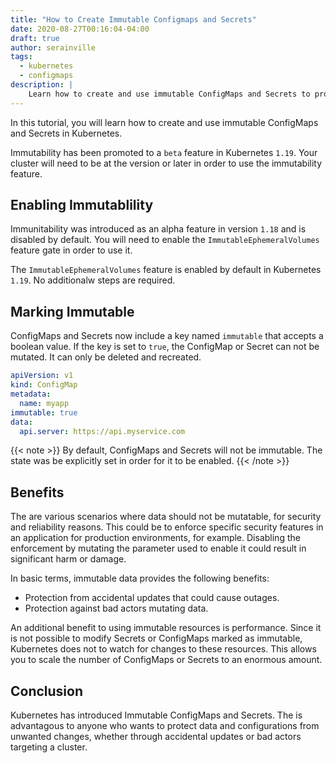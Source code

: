 ```yaml
---
title: "How to Create Immutable Configmaps and Secrets"
date: 2020-08-27T00:16:04-04:00
draft: true
author: serainville
tags:
  - kubernetes
  - configmaps
description: |
    Learn how to create and use immutable ConfigMaps and Secrets to protect application data from being modified.
---
```


In this tutorial, you will learn how to create and use immutable ConfigMaps and Secrets in Kubernetes. 

Immutability has been promoted to a `beta` feature in Kubernetes `1.19`. Your cluster will need to be at the version or later in order to use the immutability feature.

## Enabling Immutablility
Immunitability was introduced as an alpha feature in version `1.18` and is disabled by default. You will need to enable the `ImmutableEphemeralVolumes` feature gate in order to use it.

The `ImmutableEphemeralVolumes` feature is enabled by default in Kubernetes `1.19`. No additionalw steps are required.

## Marking Immutable
ConfigMaps and Secrets now include a key named `immutable` that accepts a boolean value. If the key is set to `true`, the ConfigMap or Secret can not be mutated. It can only be deleted and recreated. 

```yaml {hl_lines[5]}
apiVersion: v1
kind: ConfigMap
metadata:
  name: myapp
immutable: true
data:
  api.server: https://api.myservice.com
```

{{< note >}}
By default, ConfigMaps and Secrets will not be immutable. The state was be explicitly set in order for it to be enabled.
{{< /note >}}

## Benefits
The are various scenarios where data should not be mutatable, for security and reliability reasons. This could be to enforce specific security features in an application for production environments, for example. Disabling the enforcement by mutating the parameter used to enable it could result in significant harm or damage.

In basic terms, immutable data provides the following benefits:
* Protection from accidental updates that could cause outages.
* Protection against bad actors mutating data.

An additional benefit to using immutable resources is performance. Since it is not possible to modify Secrets or ConfigMaps marked as immutable, Kubernetes does not to watch for changes to these resources. This allows you to scale the number of ConfigMaps or Secrets to an enormous amount.

## Conclusion
Kubernetes has introduced Immutable ConfigMaps and Secrets. The is advantagous to anyone who wants to protect data and configurations from unwanted changes, whether through accidental updates or bad actors targeting a cluster.